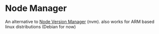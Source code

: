 # Node Manager

An alternative to [Node Version Manager](https://github.com/nvm-sh/nvm) (nvm). also works for ARM based linux distributions (Debian for now)